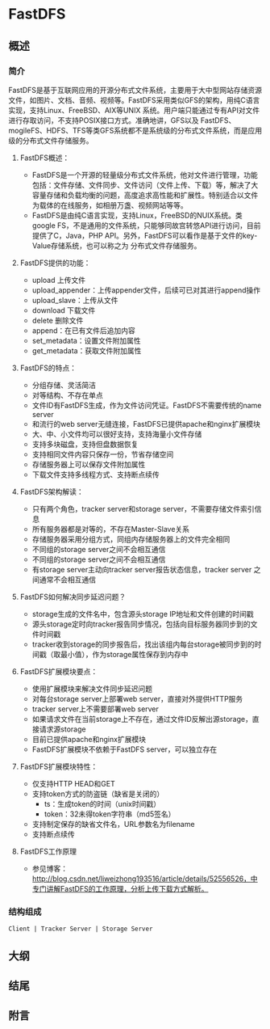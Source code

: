 # FastDFS

## 概述

### 简介

FastDFS是基于互联网应用的开源分布式文件系统，主要用于大中型网站存储资源文件，如图片、文档、音频、视频等。FastDFS采用类似GFS的架构，用纯C语言实现，支持Linux、FreeBSD、AIX等UNIX 系统。用户端只能通过专有API对文件进行存取访问，不支持POSIX接口方式。准确地讲，GFS以及 FastDFS、mogileFS、HDFS、TFS等类GFS系统都不是系统级的分布式文件系统，而是应用级的分布式文件存储服务。



1. FastDFS概述：

   - FastDFS是一个开源的轻量级分布式文件系统，他对文件进行管理，功能包括：文件存储、文件同步、文件访问（文件上传、下载）等，解决了大容量存储和负载均衡的问题，高度追求高性能和扩展性。特别适合以文件为载体的在线服务，如相册万盏、视频网站等等。
   - FastDFS是由纯C语言实现，支持Linux，FreeBSD的NUIX系统。类google FS，不是通用的文件系统，只能够同故宫转悠API进行访问，目前提供了C，Java，PHP API。另外，FastDFS可以看作是基于文件的key-Value存储系统，也可以称之为 分布式文件存储服务。
2. FastDFS提供的功能：
   - upload 上传文件
   - upload_appender：上传appender文件，后续可已对其进行append操作
   - upload_slave：上传从文件
   - download 下载文件
   - delete 删除文件
   - append：在已有文件后追加内容
   - set_metadata：设置文件附加属性
   - get_metadata：获取文件附加属性
3. FastDFS的特点：
   - 分组存储、灵活简洁
   - 对等结构、不存在单点
   - 文件ID有FastDFS生成，作为文件访问凭证。FastDFS不需要传统的name server
   - 和流行的web server无缝连接，FastDFS已提供apache和nginx扩展模块
   - 大、中、小文件均可以很好支持，支持海量小文件存储
   - 支持多块磁盘，支持但盘数据恢复
   - 支持相同文件内容只保存一份，节省存储空间
   - 存储服务器上可以保存文件附加属性
   - 下载文件支持多线程方式、支持断点续传
4. FastDFS架构解读：
   - 只有两个角色，tracker server和storage server，不需要存储文件索引信息
   - 所有服务器都是对等的，不存在Master-Slave关系
   - 存储服务器采用分组方式，同组内存储服务器上的文件完全相同
   - 不同组的storage server之间不会相互通信
   - 不同组的storage server之间不会相互通信
   - 有storage server主动向tracker server报告状态信息，tracker server 之间通常不会相互通信
5. FastDFS如何解决同步延迟问题？
   - storage生成的文件名中，包含源头storage IP地址和文件创建的时间戳
   - 源头storage定时向tracker报告同步情况，包括向目标服务器同步到的文件时间戳
   - tracker收到storage的同步报告后，找出该组内每台storage被同步到的时间戳（取最小值），作为storage属性保存到内存中
6. FastDFS扩展模块要点：
   - 使用扩展模块来解决文件同步延迟问题
   - 对每台storage server上部署web server，直接对外提供HTTP服务
   - tracker server上不需要部署web server
   - 如果请求文件在当前storage上不存在，通过文件ID反解出源storage，直接请求源storage
   - 目前已提供apache和nginx扩展模块
   - FastDFS扩展模块不依赖于FastDFS server，可以独立存在
7. FastDFS扩展模块特性：
   - 仅支持HTTP HEAD和GET
   - 支持token方式的防盗链（缺省是关闭的）
     - ts：生成token的时间（unix时间戳）
     - token：32未得token字符串（md5签名）
   - 支持制定保存的缺省文件名，URL参数名为filename
   - 支持断点续传
8. FastDFS工作原理
   - 参见博客：http://blog.csdn.net/liweizhong193516/article/details/52556526，中专门讲解FastDFS的工作原理，分析上传下载方式解析。

### 结构组成

`Client | Tracker Server | Storage Server`

## 大纲

## 结尾

## 附言
